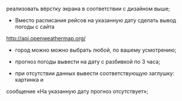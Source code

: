 реализовать вёрстку экрана в соответствии с дизайном выше;

- Вместо расписания рейсов на указанную дату сделать вывод погоды с сайта

http://api.openweathermap.org/

- город можно можно выбрать любой, по вашему усмотрению;

- прогноз погоды вывести на дату с разбивкой по 3 часа;

- при отсутствии данных вывести соответствующую заглушку: картинка и

сообщение «На указанную дату прогноз отсутствует»;
